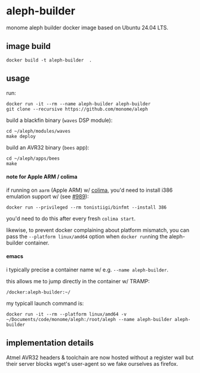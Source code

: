 # aleph-builder

monome aleph builder docker image based on Ubuntu 24.04 LTS.


## image build

    docker build -t aleph-builder  .


## usage

run:

    docker run -it --rm --name aleph-builder aleph-builder
    git clone --recursive https://github.com/monome/aleph

build a blackfin binary (`waves` DSP module):

    cd ~/aleph/modules/waves
    make deploy

build an AVR32 binary (`bees` app):

    cd ~/aleph/apps/bees
    make


#### note for Apple ARM / colima

if running on `aarm` (Apple ARM) w/ [colima](https://github.com/abiosoft/colima), you'd need to install i386 emulation support w/ (see [#989](https://github.com/abiosoft/colima/issues/989)):

    docker run --privileged --rm tonistiigi/binfmt --install 386

you'd need to do this after every fresh `colima start`.

likewise, to prevent docker complaining about platform mismatch, you can pass the `--platform linux/amd64` option when `docker run`ning the aleph-builder container.


#### emacs

i typically precise a container name w/ e.g. `--name aleph-builder`.

this allows me to jump directly in the container w/ TRAMP:

    /docker:aleph-builder:~/

my typicall launch command is:

    docker run -it --rm --platform linux/amd64 -v ~/Documents/code/monome/aleph:/root/aleph --name aleph-builder aleph-builder


## implementation details

Atmel AVR32 headers & toolchain are now hosted without a register wall but their server blocks wget's user-agent so we fake ourselves as firefox.
